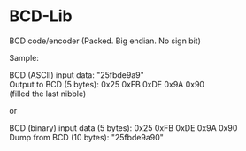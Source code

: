 # BCD-Lib
BCD code/encoder (Packed. Big endian. No sign bit)

Sample:<p>

BCD (ASCII) input data: "25fbde9a9"<br>
Output to BCD (5 bytes): 0x25 0xFB 0xDE 0x9A 0x90<br>
(filled the last nibble)<p>

or<p>

BCD (binary) input data (5 bytes): 0x25 0xFB 0xDE 0x9A 0x90<br>
Dump from BCD (10 bytes): "25fbde9a90"
